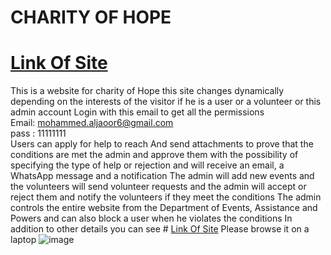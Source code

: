 # CHARITY OF HOPE
# [Link Of Site](http://charityproject4th.lovestoblog.com/)
This is a website for charity of Hope this site changes dynamically depending on the interests of the visitor if he is a user or a volunteer or this admin account
Login with this email to get all the permissions 
<br>
Email: mohammed.aljaoor6@gmail.com
<br>
pass : 11111111
<br>
Users can apply for help to reach And send attachments to prove that the conditions are met the admin and approve them with the possibility of specifying the type of help or rejection and will receive an email, a WhatsApp message and a notification
The admin will add new events and the volunteers will send volunteer requests and the admin will accept or reject them and notify the volunteers if they meet the conditions
The admin controls the entire website from the Department of Events, Assistance and Powers and can also block a user when he violates the conditions
In addition to other details you can see # [Link Of Site](http://charityproject4th.lovestoblog.com/)
Please browse it on a laptop
![image](https://user-images.githubusercontent.com/102248069/184452393-4aab2994-ead5-4d43-8d8d-3bb2bade06ac.png)
